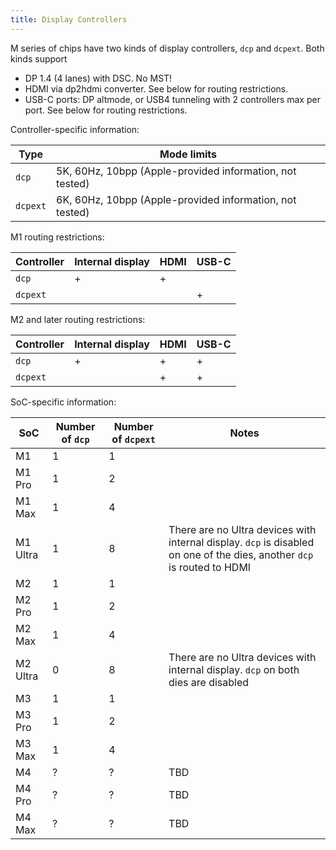 ```yaml
---
title: Display Controllers
---
```


M series of chips have two kinds of display controllers, `dcp` and `dcpext`. Both kinds support
- DP 1.4 (4 lanes) with DSC. No MST!
- HDMI via dp2hdmi converter. See below for routing restrictions.
- USB-C ports: DP altmode, or USB4 tunneling with 2 controllers max per port. See below for routing restrictions.

Controller-specific information:

| Type | Mode limits |
| - | - |
| `dcp` | 5K, 60Hz, 10bpp (Apple-provided information, not tested) |
| `dcpext` | 6K, 60Hz, 10bpp (Apple-provided information, not tested) |

M1 routing restrictions:

| Controller | Internal display | HDMI | USB-C |
| - | - | - | - |
| `dcp` | + | + | |
| `dcpext` | | | + |

M2 and later routing restrictions:

| Controller | Internal display | HDMI | USB-C |
| - | - | - | - |
| `dcp` | + | + | + |
| `dcpext` |  | + | + |

SoC-specific information:

| SoC | Number of `dcp` | Number of `dcpext` | Notes |
| - | - | - | - |
| M1 | 1 | 1 | |
| M1 Pro | 1 | 2 | |
| M1 Max | 1 | 4 |
| M1 Ultra | 1 | 8 | There are no Ultra devices with internal display. `dcp` is disabled on one of the dies, another `dcp` is routed to HDMI |
| M2 | 1 | 1
| M2 Pro | 1 | 2
| M2 Max | 1 | 4
| M2 Ultra | 0 | 8 | There are no Ultra devices with internal display. `dcp` on both dies are disabled |
| M3 | 1 | 1 |
| M3 Pro | 1 | 2 |
| M3 Max | 1 | 4 |
| M4 | ? | ? | TBD |
| M4 Pro | ? | ? | TBD |
| M4 Max | ? | ? | TBD |
